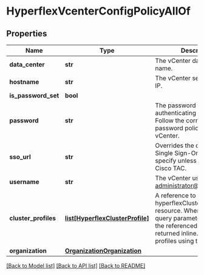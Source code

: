 # HyperflexVcenterConfigPolicyAllOf

## Properties
Name | Type | Description | Notes
------------ | ------------- | ------------- | -------------
**data_center** | **str** | The vCenter datacenter name.   | [optional] 
**hostname** | **str** | The vCenter server FQDN or IP.   | [optional] 
**is_password_set** | **bool** |  | [optional] 
**password** | **str** | The password for authenticating with vCenter. Follow the corresponding password policy governed by vCenter.   | [optional] 
**sso_url** | **str** | Overrides the default vCenter Single Sign-On URL. Do not specify unless instructed by Cisco TAC.   | [optional] 
**username** | **str** | The vCenter username (e.g. administrator@vsphere.local).    | [optional] 
**cluster_profiles** | [**list[HyperflexClusterProfile]**](HyperflexClusterProfile.md) | A reference to a hyperflexClusterProfile resource. When the $expand query parameter is specified, the referenced resource is returned inline. List of cluster profiles using this policy.  | [optional] 
**organization** | [**OrganizationOrganization**](.md) |  | [optional] 

[[Back to Model list]](../README.md#documentation-for-models) [[Back to API list]](../README.md#documentation-for-api-endpoints) [[Back to README]](../README.md)


